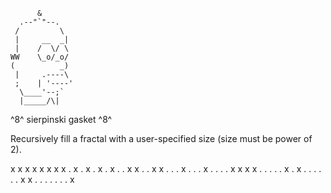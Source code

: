           &
      .--"`"--.
     /         \
     |     __  _|
     |    /  \/ \
    WW    \_o/_o/
    (          _)
     |     .----\
     ;    | '----'
      \____'--;`
      |_____/\|

^8^ sierpinski gasket ^8^

Recursively fill a fractal with a user-specified size (size must be power of 2).

x x x x x x x x
. x . x . x . x
. . x x . . x x
. . . x . . . x
. . . . x x x x
. . . . . x . x
. . . . . . x x
. . . . . . . x

